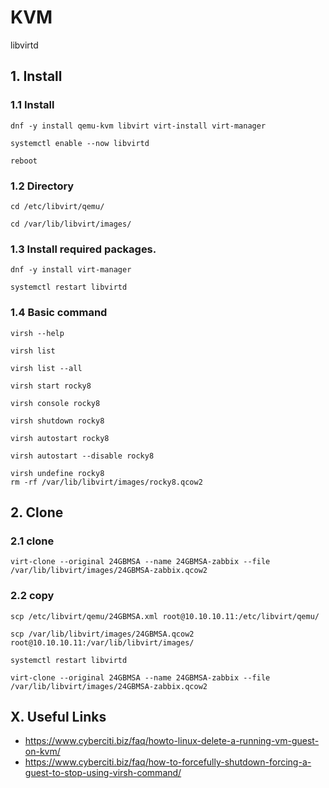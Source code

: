 # KVM
libvirtd

## 1. Install

### 1.1 Install

    dnf -y install qemu-kvm libvirt virt-install virt-manager
    
    systemctl enable --now libvirtd
    
    reboot
            
### 1.2 Directory

    cd /etc/libvirt/qemu/
    
    cd /var/lib/libvirt/images/

### 1.3 Install required packages.

    dnf -y install virt-manager
    
    systemctl restart libvirtd

### 1.4 Basic command

    virsh --help
    
    virsh list
    
    virsh list --all
    
    virsh start rocky8
    
    virsh console rocky8
    
    virsh shutdown rocky8
       
    virsh autostart rocky8
    
    virsh autostart --disable rocky8
    
    virsh undefine rocky8
    rm -rf /var/lib/libvirt/images/rocky8.qcow2

## 2. Clone

### 2.1 clone

    virt-clone --original 24GBMSA --name 24GBMSA-zabbix --file /var/lib/libvirt/images/24GBMSA-zabbix.qcow2
    
### 2.2 copy

    scp /etc/libvirt/qemu/24GBMSA.xml root@10.10.10.11:/etc/libvirt/qemu/
    
    scp /var/lib/libvirt/images/24GBMSA.qcow2 root@10.10.10.11:/var/lib/libvirt/images/
    
    systemctl restart libvirtd
    
    virt-clone --original 24GBMSA --name 24GBMSA-zabbix --file /var/lib/libvirt/images/24GBMSA-zabbix.qcow2

## X. Useful Links

- https://www.cyberciti.biz/faq/howto-linux-delete-a-running-vm-guest-on-kvm/
- https://www.cyberciti.biz/faq/how-to-forcefully-shutdown-forcing-a-guest-to-stop-using-virsh-command/
